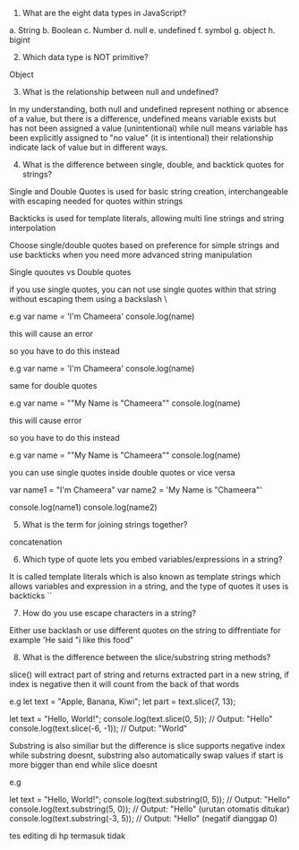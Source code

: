 1. What are the eight data types in JavaScript?

a. String
b. Boolean
c. Number
d. null
e. undefined
f. symbol
g. object
h. bigint

2. Which data type is NOT primitive?

Object

3. What is the relationship between null and undefined?

In my understanding, both null and undefined represent nothing or absence of a value, but there is a difference, undefined means variable exists but has not been assigned a value (unintentional) while null means variable has been explicitly assigned to "no value" (it is intentional) their relationship indicate lack of value but in different ways.

4. What is the difference between single, double, and backtick quotes for strings?

Single and Double Quotes is used for basic string creation, interchangeable with escaping needed for quotes within strings

Backticks is used for template literals, allowing multi line strings and string interpolation

Choose single/double quotes based on preference for simple strings and use backticks when you need more advanced string manipulation

Single quoutes vs Double quotes

if you use single quotes, you can not use single quotes within that string without escaping them using a backslash \

e.g var name = 'I'm Chameera'
console.log(name)

this will cause an error

so you have to do this instead

e.g var name = 'I\'m Chameera'
console.log(name)

same for double quotes

e.g var name = ""My Name is "Chameera""
console.log(name)

this will cause error

so you have to do this instead

e.g var name = ""My Name is \"Chameera\""
console.log(name)

you can use single quotes inside double quotes or vice versa

var name1 = "I'm Chameera"
var name2 = 'My Name is "Chameera"'

console.log(name1)
console.log(name2)

5. What is the term for joining strings together?

concatenation

6. Which type of quote lets you embed variables/expressions in a string?

It is called template literals which is also known as template strings which allows variables and expression in a string, and the type of quotes it uses is backticks ``

7. How do you use escape characters in a string?

Either use backlash or use different quotes on the string to diffrentiate for example 'He said "i like this food"

8. What is the difference between the slice/substring string methods?

slice() will extract part of string and returns extracted part in a new string, if index is negative then it will count from the back of that words

e.g
let text = "Apple, Banana, Kiwi";
let part = text.slice(7, 13);

let text = "Hello, World!";
console.log(text.slice(0, 5)); // Output: "Hello"
console.log(text.slice(-6, -1)); // Output: "World"


Substring is also similiar but the difference is slice supports negative index while substring doesnt, substring also automatically swap values if start is more bigger than end while slice doesnt

e.g

let text = "Hello, World!";
console.log(text.substring(0, 5)); // Output: "Hello"
console.log(text.substring(5, 0)); // Output: "Hello" (urutan otomatis ditukar)
console.log(text.substring(-3, 5)); // Output: "Hello" (negatif dianggap 0)

tes editing di hp termasuk tidak